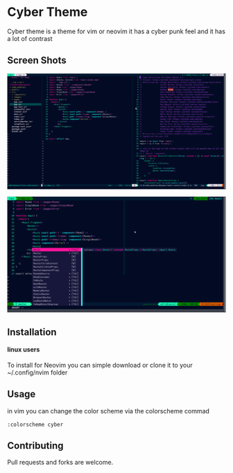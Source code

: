# Cyber Theme

Cyber theme is a theme for vim or neovim it has a cyber punk feel and it has a lot of contrast

## Screen Shots
![cyber theme with split screens](/images/cyber-screenshot.png)

![GitHub Logo](/images/cyber-autocomplete.png)

## Installation

#### linux users
To install for Neovim you can simple download or clone it to your ~/.config/nvim
folder

## Usage

in vim you can change the color scheme via the colorscheme commad 
```vim
:colorscheme cyber
```

## Contributing
Pull requests and forks are welcome.

